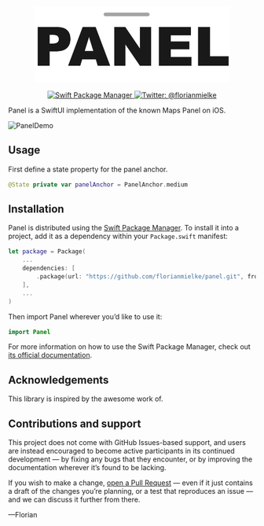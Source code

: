 <p align="center">
    <img src="Logo.png" width="400" max-width="90%" alt="Panel" />
</p>

<p align="center">
    <a href="https://swift.org/package-manager">
        <img src="https://img.shields.io/badge/swiftpm-compatible-brightgreen.svg?style=flat" alt="Swift Package Manager" />
    </a>
    <a href="https://twitter.com/florianmielke">
        <img src="https://img.shields.io/badge/twitter-@florianmielke-blue.svg?style=flat" alt="Twitter: @florianmielke" />
    </a>
</p>

Panel is a SwiftUI implementation of the known Maps Panel on iOS.

![PanelDemo](https://user-images.githubusercontent.com/654406/120850156-5606d300-c577-11eb-8db2-3245318e766a.gif)


## Usage

First define a state property for the panel anchor.

```swift
@State private var panelAnchor = PanelAnchor.medium
```

## Installation

Panel is distributed using the [Swift Package Manager](https://swift.org/package-manager). To install it into a project, add it as a dependency within your `Package.swift` manifest:

```swift
let package = Package(
    ...
    dependencies: [
        .package(url: "https://github.com/florianmielke/panel.git", from: "0.0.2")
    ],
    ...
)
```

Then import Panel wherever you’d like to use it:

```swift
import Panel
```

For more information on how to use the Swift Package Manager, check out [its official documentation](https://swift.org/package-manager).


## Acknowledgements

This library is inspired by the awesome work of. 


## Contributions and support

This project does not come with GitHub Issues-based support, and users are instead encouraged to become active participants in its continued development — by fixing any bugs that they encounter, or by improving the documentation wherever it’s found to be lacking.

If you wish to make a change, [open a Pull Request](https://github.com/FlorianMielke/Panel/pull/new) — even if it just contains a draft of the changes you’re planning, or a test that reproduces an issue — and we can discuss it further from there.

—Florian
